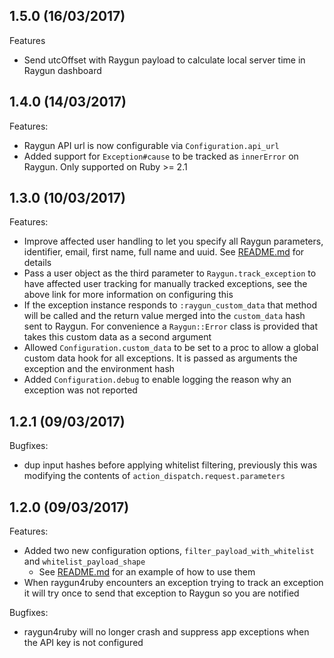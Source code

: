 ## 1.5.0 (16/03/2017)

Features
  - Send utcOffset with Raygun payload to calculate local server time in Raygun dashboard

## 1.4.0 (14/03/2017)

Features:
  - Raygun API url is now configurable via `Configuration.api_url`
  - Added support for `Exception#cause` to be tracked as `innerError` on Raygun. Only supported on Ruby >= 2.1

## 1.3.0 (10/03/2017)

Features:
  - Improve affected user handling to let you specify all Raygun parameters, identifier, email, first name, full name and uuid. See [README.md](https://github.com/MindscapeHQ/raygun4ruby#affected-user-tracking) for details
  - Pass a user object as the third parameter to `Raygun.track_exception` to have affected user tracking for manually tracked exceptions, see the above link for more information on configuring this
  - If the exception instance responds to `:raygun_custom_data` that method will be called and the return value merged into the `custom_data` hash sent to Raygun. For convenience a `Raygun::Error` class is provided that takes this custom data as a second argument
  - Allowed `Configuration.custom_data` to be set to a proc to allow a global custom data hook for all exceptions. It is passed as arguments the exception and the environment hash
  - Added `Configuration.debug` to enable logging the reason why an exception was not reported

## 1.2.1 (09/03/2017)

Bugfixes:
  - dup input hashes before applying whitelist filtering, previously this was modifying the contents of `action_dispatch.request.parameters`

## 1.2.0 (09/03/2017)

Features:
  - Added two new configuration options, `filter_payload_with_whitelist` and `whitelist_payload_shape`
    - See [README.md](https://github.com/MindscapeHQ/raygun4ruby#filtering-the-payload-by-whitelist) for an example of how to use them
  - When raygun4ruby encounters an exception trying to track an exception it will try once to send that exception to Raygun so you are notified

Bugfixes:
  - raygun4ruby will no longer crash and suppress app exceptions when the API key is not configured
